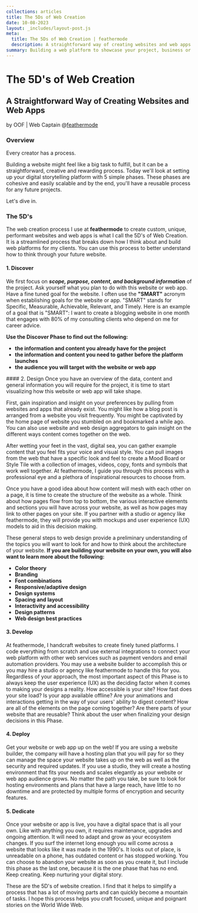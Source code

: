 ```yaml
---
collections: articles
title: The 5Ds of Web Creation
date: 10-08-2023
layout: _includes/layout-post.js
meta:
  title: The 5Ds of Web Creation | feathermode
  description: A straightforward way of creating websites and web apps
summary: Building a web platform to showcase your project, business or story can feel like a daunting task. At feathermode we use a streamlined process called 5D to keep web creation simple, manageable and consistent.
---
```


# The 5D's of Web Creation
## A Straightforward Way of Creating Websites and Web Apps
by OOF | Web Captain @<a href="https://feathermode.com" target="_blank" rel="noopener">feathermode</a>

### Overview
Every creator has a process.

Building a website might feel like a big task to fulfill, but it can be a straightforward, creative and rewarding process. Today we'll look at setting up your digital storytelling platform with 5 simple phases. These phases are cohesive and easily scalable and by the end, you'll have a reusable process for any future projects.

Let's dive in.
					
### The 5D's
The web creation process I use at <strong>feathermode</strong> to create custom, unique, performant websites and web apps is what I call the 5D's of Web Creation. It is a streamlined process that breaks down how I think about and build web platforms for my clients. You can use this process to better understand how to think through your future website.
					
#### 1. Discover
We first focus on ***scope, purpose, content, and background information*** of the project. Ask yourself what you plan to do with this website or web app. Have a fine tuned goal for the website. I often use the **"SMART"** acronym when establishing goals for the website or app. "SMART" stands for Specific, Measurable, Achievable, Relevant, and Timely. Here is an example of a goal that is "SMART": I want to create a blogging website in one month that engages with 80% of my consulting clients who depend on me for career advice.

<strong>Use the Discover Phase to find out the following:

- the information and content you already have for the project
- the information and content you need to gather before the platform launches
- the audience you will target with the website or web app
</strong>
#### 2. Design
Once you have an overview of the data, content and general information you will require for the project, it is time to start visualizing how this website or web app will take shape.

First, gain inspiration and insight on your preferences by pulling from websites and apps that already exist. You might like how a blog post is arranged from a website you visit frequently. You might be captivated by the home page of website you stumbled on and bookmarked a while ago. You can also use website and web design aggregators to gain insight on the different ways content comes together on the web.

After wetting your feet in the vast, digital sea, you can gather example content that you feel fits your voice and visual style. You can pull images from the web that have a specific look and feel to create a Mood Board or Style Tile with a collection of images, videos, copy, fonts and symbols that work well together. At feathermode, I guide you through this process with a professional eye and a plethora of inspirational resources to choose from.

Once you have a good idea about how content will mesh with each other on a page, it is time to create the structure of the website as a whole. Think about how pages flow from top to bottom, the various interactive elements and sections you will have across your website, as well as how pages may link to other pages on your site. If you partner with a studio or agency like feathermode, they will provide you with mockups and user experience (UX) models to aid in this decision making.

These general steps to web design provide a preliminary understanding of the topics you will want to look for and how to think about the architecture of your website. <strong>If you are building your website on your own, you will also want to learn more about the following:

- Color theory
- Branding
- Font combinations
- Responsive/adaptive design
- Design systems
- Spacing and layout
- Interactivity and accessibility
- Design patterns
- Web design best practices
</strong>

#### 3. Develop
At feathermode, I handcraft websites to create finely tuned platforms. I code everything from scratch and use external integrations to connect your web platform with other web services such as payment vendors and email automation providers. You may use a website builder to accomplish this or you may hire a studio or agency like feathermode to handle this for you. Regardless of your approach, the most important aspect of this Phase is to always keep the user experience (UX) as the deciding factor when it comes to making your designs a reality. How accessible is your site? How fast does your site load? Is your app available offline? Are your animations and interactions getting in the way of your users' ability to digest content? How are all of the elements on the page coming together? Are there parts of your website that are reusable? Think about the user when finalizing your design decisions in this Phase.

#### 4. Deploy
Get your website or web app up on the web!
If you are using a website builder, the company will have a hosting plan that you will pay for so they can manage the space your website takes up on the web as well as the security and required updates. If you use a studio, they will create a hosting environment that fits your needs and scales elegantly as your website or web app audience grows. No matter the path you take, be sure to look for hosting environments and plans that have a large reach, have little to no downtime and are protected by multiple forms of encryption and security features.

#### 5. Dedicate
Once your website or app is live, you have a digital space that is all your own. Like with anything you own, it requires maintenance, upgrades and ongoing attention. It will need to adapt and grow as your ecosystem changes. If you surf the internet long enough you will come across a website that looks like it was made in the 1990's. It looks out of place, is unreadable on a phone, has outdated content or has stopped working. You can choose to abandon your website as soon as you create it, but I include this phase as the last one, because it is the one phase that has no end. Keep creating. Keep nurturing your digital story.

These are the 5D's of website creation. I find that it helps to simplify a process that has a lot of moving parts and can quickly become a mountain of tasks. I hope this process helps you craft focused, unique and poignant stories on the World Wide Web.